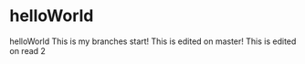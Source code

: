 # helloWorld
helloWorld
This is my branches start!
This is edited on master!
This is edited on read 2
